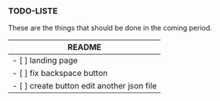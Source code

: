 ### TODO-LISTE

These are the things that should be done in the coming period.

| README |
| ------ |
| - [ ] landing page|
| - [ ] fix backspace button|
| - [ ] create button edit another json file|

